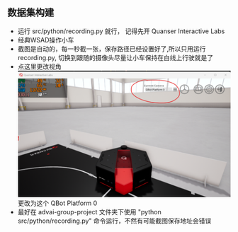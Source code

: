 ## 数据集构建
- 运行 src/python/recording.py 就行， 记得先开 Quanser Interactive Labs  
- 经典WSAD操作小车  
- 截图是自动的，每一秒截一张，保存路径已经设置好了,所以只用运行 recording.py, 切换到跟随的摄像头尽量让小车保持在白线上行驶就是了  
- 点这里更改视角<img src = resources/readme/follow.png>更改为这个 QBot Platform 0
- 最好在 advai-group-project 文件夹下使用 "python src/python/recording.py" 命令运行，不然有可能截图保存地址会错误